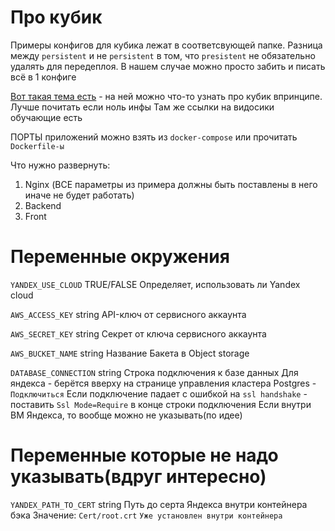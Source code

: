# Про кубик

Примеры конфигов для кубика лежат в соответсвующей папке. Разница между `persistent` и не `persistent` в том, что `presistent` не обязательно удалять для передеплоя. В нашем случае можно просто забить и писать всё в 1 конфиге

[Вот такая тема есть](https://github.com/mixoil/Deploy-Tutorial/blob/main/README.md) - на ней можно что-то узнать про кубик впринципе. Лучше почитать если ноль инфы
Там же ссылки на видосики обучающие есть

ПОРТЫ приложений можно взять из `docker-compose` или прочитать `Dockerfile-ы`

Что нужно развернуть:
1. Nginx (ВСЕ параметры из примера должны быть поставлены в него иначе не будет работать)
2. Backend
3. Front

# Переменные окружения

`YANDEX_USE_CLOUD`
TRUE/FALSE
Определяет, использовать ли Yandex cloud

`AWS_ACCESS_KEY`
string
API-ключ от сервисного аккаунта

`AWS_SECRET_KEY`
string
Секрет от ключа сервисного аккаунта

`AWS_BUCKET_NAME`
string
Название Бакета в Object storage

`DATABASE_CONNECTION`
string
Строка подключения к базе данных
Для яндекса - берётся вверху на странице управления кластера Postgres - `Подключиться`
Если подключение падает с ошибкой на `ssl handshake` - поставить `Ssl Mode=Require` в конце строки подключения
Если внутри ВМ Яндекса, то вообще можно не указывать(по идее)


# Переменные которые не надо указывать(вдруг интересно)

`YANDEX_PATH_TO_CERT`
string
Путь до серта Яндекса внутри контейнера бэка
Значение: `Cert/root.crt`
`Уже установлен внутри контейнера`
